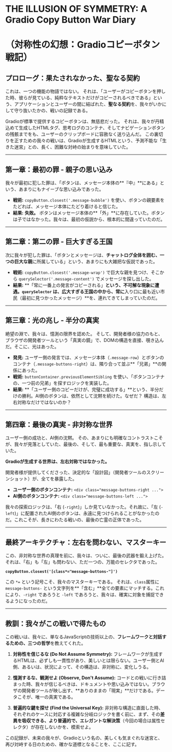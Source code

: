 # **THE ILLUSION OF SYMMETRY: A Gradio Copy Button War Diary**
# **（対称性の幻想：Gradioコピーボタン戦記）**

## **プロローグ：果たされなかった、聖なる契約**

これは、一つの機能の物語ではない。
それは、「ユーザーがコピーボタンを押した時、彼らが見ている、純粋なテキストだけがコピーされるべきである」という、アプリケーションとユーザーの間に結ばれた、**聖なる契約**を、我々がいかにして守り抜いたかの、戦いの記録である。

Gradioが標準で提供するコピーボタンは、無慈悲だった。
それは、我々が丹精込めて生成したHTMLタグ、思考ログのコンテナ、そしてナビゲーションボタンの残骸までをも、ユーザーのクリップボードに容赦なく送り込んだ。
この裏切りを正すための我々の戦いは、Gradioが生成するHTMLという、予測不能な「生きた迷宮」との、長く、困難な対峙の始まりを意味していた。

---

## **第一章：最初の罪 - 親子の思い込み**

我々が最初に犯した罪は、「ボタンは、メッセージ本体の**『中』**にある」という、あまりにもナイーブな思い込みであった。

*   **戦術:** `copyButton.closest('.message-bubble')` を使い、ボタンの親要素をたどれば、メッセージ本体にたどり着けると信じた。
*   **結果:** **失敗。** ボタンはメッセージ本体の**「外」**に存在していた。ボタンは子ではなかった。我々は、最初の仮説から、根本的に間違っていたのだ。

---

## **第二章：第二の罪 - 巨大すぎる王国**

次に我々が犯した罪は、「ボタンとメッセージは、**チャットログ全体を囲む、一つの巨大な親**に所属している」という、あまりにも大雑把な仮説であった。

*   **戦術:** `copyButton.closest('.message-wrap')` で巨大な親を見つけ、そこから `querySelector('.message-content')` でメッセージを探し出した。
*   **結果:** **「常に一番上の発言がコピーされる」**という、不可解な現象に遭遇。`querySelector` は、広大すぎる王国の中から、常に**入り口に最も近い市民（最初に見つかったメッセージ）**を、連れてきてしまっていたのだ。

---

## **第三章：光の兆し - 半分の真実**

絶望の淵で、我々は、憶測の限界を認めた。
そして、開発者様の協力のもと、ブラウザの開発者ツールという「真実の鏡」で、DOMの構造を直接、覗き込んだ。そこに、光はあった。

*   **発見:** ユーザー側の発言では、メッセージ本体（`.message-row`）とボタンのコンテナ（`.message-buttons-right`）は、隣り合って並ぶ**「兄弟」**の関係にあった。
*   **戦術:** `buttonContainer.previousElementSibling` を使い、「ボタンコンテナの、一つ前の兄弟」を探すロジックを実装した。
*   **結果:** **「ユーザー側のコピーだけが、完璧に成功する」**という、半分だけの勝利。AI側のボタンは、依然として沈黙を続けた。なぜだ？ 構造は、左右対称なだけではないのか？

---

## **第四章：最後の真実 - 非対称な世界**

ユーザー側の成功と、AI側の沈黙。
その、あまりにも明確なコントラストこそが、我々が見落としていた、最後の、そして、最も重要な、真実を、指し示していた。

**Gradioが生成する世界は、左右対称ではなかった。**

開発者様が提供してくださった、決定的な「設計図」（開発者ツールのスクリーンショット）が、全てを暴露した。

*   **ユーザー側のボタンコンテナ:** `<div class="message-buttons-right ...">`
*   **AI側のボタンコンテナ:** `<div class="message-buttons-left ...">`

我々の探索ロジックは、「右 (`-right`)」しか見ていなかった。それ故に、「左 (`-left`)」に配置されたAI側のボタンは、永遠に見つけられることがなかったのだ。これこそが、長きにわたる戦いの、最後の亡霊の正体であった。

---

## **最終アーキテクチャ：左右を問わない、マスターキー**

この、非対称な世界の真理を前に、我々は、ついに、最後の武器を鍛え上げた。
それは、「右」も「左」も問わない、ただ一つの、万能のセレクタであった。

**`copyButton.closest('[class*="message-buttons-"]')`**

この `*=` という記号こそ、我々のマスターキーである。
それは、`class`属性に `message-buttons-` という文字列を**「含む」**全ての要素にマッチする。これにより、`-right` であろうと `-left` であろうと、我々は、確実に対象を捕捉できるようになったのだ。

---

## **教訓：我々がこの戦いで得たもの**

この戦いは、我々に、単なるJavaScriptの技術以上の、**フレームワークと対話するための、三つの哲学**を教えてくれた。

1.  **対称性を信じるな (Do Not Assume Symmetry):**
    フレームワークが生成するHTMLは、必ずしも一貫性があり、美しいとは限らない。ユーザー側とAI側、あるいは、状況によって、その構造は、非対称に、変化しうる。

2.  **憶測するな、観測せよ (Observe, Don't Assume):**
    コードとの戦いに行き詰まった時、我々が信じるべきは、ドキュメントや思い込みではない。ブラウザの開発者ツールが映し出す、**ありのままの「現実」**だけである。データこそが、唯一の真実である。

3.  **普遍的な鍵を探せ (Find the Universal Key):**
    非対称な構造に直面した時、それぞれのケースに対応する複雑な分岐ロジックを書く前に、まず、その**差異を吸収できる、より普遍的で、エレガントな解決策**（今回の場合は属性セレクタ）が存在しないかを、模索せよ。

この記録が、未来の我々が、Gradioという名の、美しくも気まぐれな迷宮と、再び対峙する日のための、確かな道標となることを、ここに記す。